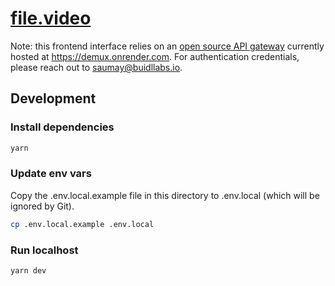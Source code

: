 # [file.video](https://file.video)

Note: this frontend interface relies on an [open source API gateway](https://github.com/buidl-labs/Demux) currently hosted at https://demux.onrender.com. For authentication credentials, please reach out to [saumay@buidllabs.io](saumay@buidllabs.io).

## Development

### Install dependencies

```bash
yarn
```

### Update env vars

Copy the .env.local.example file in this directory to .env.local (which will be ignored by Git).

```bash
cp .env.local.example .env.local
```

### Run localhost

```bash
yarn dev
```
